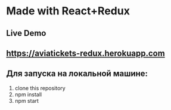 ﻿# Made with React+Redux

## Live Demo
## https://aviatickets-redux.herokuapp.com 

## Для запуска на локальной машине:
1. clone this repository
2. npm install
3. npm start

